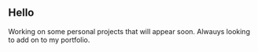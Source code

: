 ## Hello
Working on some personal projects that will appear soon. Alwauys looking to add on to my portfolio.
